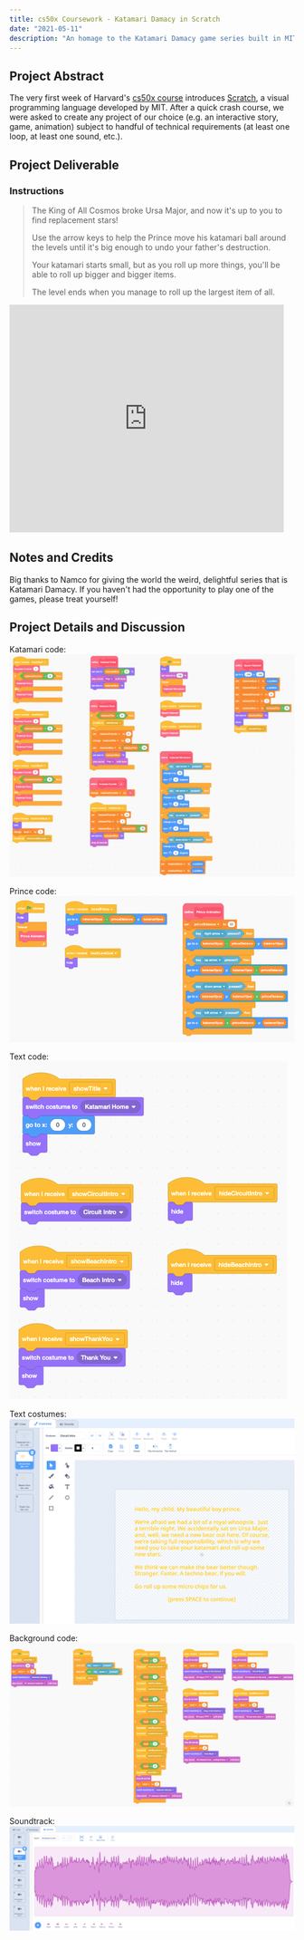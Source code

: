 ```yaml
---
title: cs50x Coursework - Katamari Damacy in Scratch
date: "2021-05-11"
description: "An homage to the Katamari Damacy game series built in MIT's visual programming language Scratch."
---
```

## Project Abstract
The very first week of Harvard's [cs50x course](https://cs50.harvard.edu/x/2021/) introduces [Scratch](https://scratch.mit.edu/), a visual programming language developed by MIT. After a quick crash course, we were asked to create any project of our choice (e.g. an interactive story, game, animation) subject to handful of technical requirements (at least one loop, at least one sound, etc.).

## Project Deliverable
### Instructions
> The King of All Cosmos broke Ursa Major, and now it's up to you to find replacement stars!
>
> Use the arrow keys to help the Prince move his katamari ball around the levels until it's big enough to undo your father's destruction.
>
> Your katamari starts small, but as you roll up more things, you'll be able to roll up bigger and bigger items.
>
> The level ends when you manage to roll up the largest item of all.

<iframe src="https://scratch.mit.edu/projects/528029760/embed" allowtransparency="true" width="485" height="402" frameborder="0" scrolling="no" allowfullscreen></iframe>

## Notes and Credits
Big thanks to Namco for giving the world the weird, delightful series that is Katamari Damacy. If you haven't had the opportunity to play one of the games, please treat yourself!

## Project Details and Discussion
Katamari code:
![Katamari source code](./katamari.png)

Prince code:
![Prince source code](./prince.png)

Text code:
![Text source code](./textCode.png)

Text costumes:
![Text costumes](./textCostumes.png)

Background code:
![Background source code](./background.png)

Soundtrack:
![Soundtrack files](./soundtrack.png)
